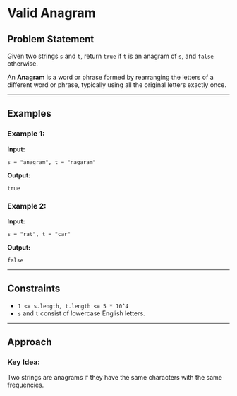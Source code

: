 # Valid Anagram

## Problem Statement
Given two strings `s` and `t`, return `true` if `t` is an anagram of `s`, and `false` otherwise.

An **Anagram** is a word or phrase formed by rearranging the letters of a different word or phrase, typically using all the original letters exactly once.

---

## Examples

### Example 1:
**Input:**
```
s = "anagram", t = "nagaram"
```
**Output:**
```
true
```

### Example 2:
**Input:**
```
s = "rat", t = "car"
```
**Output:**
```
false
```

---

## Constraints
- `1 <= s.length, t.length <= 5 * 10^4`
- `s` and `t` consist of lowercase English letters.

---

## Approach
### Key Idea:
Two strings are anagrams if they have the same characters with the same frequencies.
